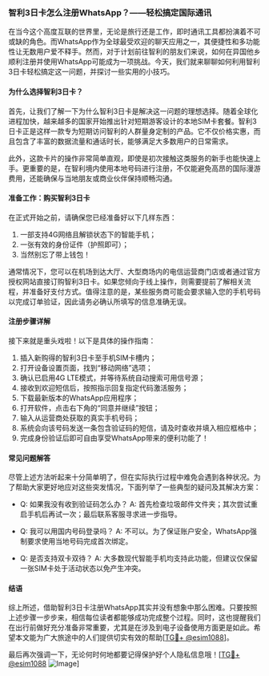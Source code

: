 ### 智利3日卡怎么注册WhatsApp？——轻松搞定国际通讯

在当今这个高度互联的世界里，无论是旅行还是工作，即时通讯工具都扮演着不可或缺的角色。而WhatsApp作为全球最受欢迎的聊天应用之一，其便捷性和多功能性让无数用户爱不释手。然而，对于计划前往智利的朋友们来说，如何在异国他乡顺利注册并使用WhatsApp可能成为一项挑战。今天，我们就来聊聊如何利用智利3日卡轻松搞定这一问题，并探讨一些实用的小技巧。

#### **为什么选择智利3日卡？**

首先，让我们了解一下为什么智利3日卡是解决这一问题的理想选择。随着全球化进程加快，越来越多的国家开始推出针对短期游客设计的本地SIM卡套餐。智利3日卡正是这样一款专为短期访问智利的人群量身定制的产品。它不仅价格实惠，而且包含了丰富的数据流量和通话时长，能够满足大多数用户的日常需求。

此外，这款卡片的操作非常简单直观，即使是初次接触这类服务的新手也能快速上手。更重要的是，在智利境内使用本地号码进行注册，不仅能避免高昂的国际漫游费用，还能确保与当地朋友或商业伙伴保持顺畅沟通。

#### **准备工作：购买智利3日卡**

在正式开始之前，请确保您已经准备好以下几样东西：

1. 一部支持4G网络且解锁状态下的智能手机；
2. 一张有效的身份证件（护照即可）；
3. 当然别忘了带上钱包！

通常情况下，您可以在机场到达大厅、大型商场内的电信运营商门店或者通过官方授权网站直接订购智利3日卡。如果您倾向于线上操作，则需要提前了解相关流程，并准备好支付方式。值得注意的是，某些服务商可能会要求输入您的手机号码以完成订单验证，因此请务必确认所填写的信息准确无误。

#### **注册步骤详解**

接下来就是重头戏啦！以下是具体的操作指南：

1. 插入新购得的智利3日卡至手机SIM卡槽内；
2. 打开设备设置页面，找到“移动网络”选项；
3. 确认已启用4G LTE模式，并等待系统自动搜索可用信号源；
4. 接收到欢迎短信后，按照指示回复指定代码激活服务；
5. 下载最新版本的WhatsApp应用程序；
6. 打开软件，点击右下角的“同意并继续”按钮；
7. 输入从运营商处获取的真实手机号码；
8. 系统会向该号码发送一条包含验证码的短信，请及时查收并填入相应框格中；
9. 完成身份验证后即可自由享受WhatsApp带来的便利功能了！

#### **常见问题解答**

尽管上述方法听起来十分简单明了，但在实际执行过程中难免会遇到各种状况。为了帮助大家更好地应对这些突发情况，下面列举了一些典型的疑问及其解决方案：

- Q: 如果我没有收到验证码怎么办？
  A: 首先检查垃圾邮件文件夹；其次尝试重启手机后再试一次；最后联系客服寻求进一步指导。
  
- Q: 我可以用国内号码登录吗？
  A: 不可以。为了保证账户安全，WhatsApp强制要求使用当地号码完成首次绑定。

- Q: 是否支持双卡双待？
  A: 大多数现代智能手机均支持此功能，但建议仅保留一张SIM卡处于活动状态以免产生冲突。

#### **结语**

综上所述，借助智利3日卡注册WhatsApp其实并没有想象中那么困难。只要按照上述步骤一步步来，相信每位读者都能够成功完成整个过程。同时，这也提醒我们在出行前做好充分准备非常重要，尤其是在涉及到电子设备使用方面更是如此。希望本文能为广大旅途中的人们提供切实有效的帮助[[TG💪+ @esim1088](https://t.me/s/esim1088)]。

最后再次强调一下，无论何时何地都要记得保护好个人隐私信息哦！[[TG💪+ @esim1088](https://t.me/s/esim1088) ![Image](https://i.postimg.cc/4NQfJmqS/Snipaste-2025-05-13-00-14-12.png)]